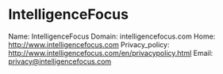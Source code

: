 
# IntelligenceFocus

Name: IntelligenceFocus
Domain: intelligencefocus.com
Home: http://www.intelligencefocus.com
Privacy_policy: http://www.intelligencefocus.com/en/privacypolicy.html
Email: privacy@intelligencefocus.com
